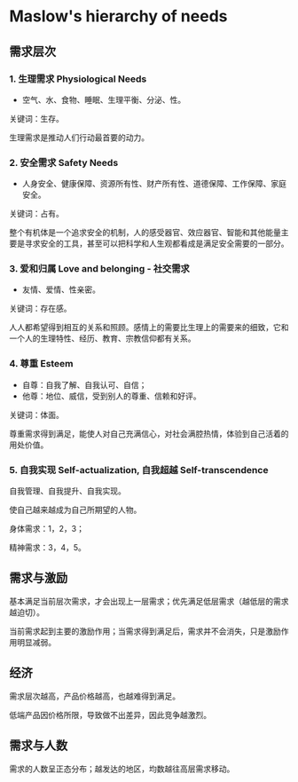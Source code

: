 # Maslow's hierarchy of needs

## **需求层次**

### 1. 生理需求 Physiological Needs

* 空气、水、食物、睡眠、生理平衡、分泌、性。

关键词：生存。

生理需求是推动人们行动最首要的动力。

### 2. 安全需求 Safety Needs

* 人身安全、健康保障、资源所有性、财产所有性、道德保障、工作保障、家庭安全。

关键词：占有。

整个有机体是一个追求安全的机制，人的感受器官、效应器官、智能和其他能量主要是寻求安全的工具，甚至可以把科学和人生观都看成是满足安全需要的一部分。

### 3. 爱和归属 Love and belonging - 社交需求

* 友情、爱情、性亲密。

关键词：存在感。

人人都希望得到相互的关系和照顾。感情上的需要比生理上的需要来的细致，它和一个人的生理特性、经历、教育、宗教信仰都有关系。

### 4. 尊重 Esteem

* 自尊：自我了解、自我认可、自信；
* 他尊：地位、威信，受到别人的尊重、信赖和好评。

关键词：体面。

尊重需求得到满足，能使人对自己充满信心，对社会满腔热情，体验到自己活着的用处价值。

### 5. 自我实现 Self-actualization, 自我超越 Self-transcendence

自我管理、自我提升、自我实现。

使自己越来越成为自己所期望的人物。



身体需求：1，2，3；

精神需求：3，4，5。

## 需求与激励

基本满足当前层次需求，才会出现上一层需求；优先满足低层需求（越低层的需求越迫切）。

当前需求起到主要的激励作用；当需求得到满足后，需求并不会消失，只是激励作用明显减弱。

## 经济

需求层次越高，产品价格越高，也越难得到满足。

低端产品因价格所限，导致做不出差异，因此竞争越激烈。

## 需求与人数

需求的人数呈正态分布；越发达的地区，均数越往高层需求移动。

